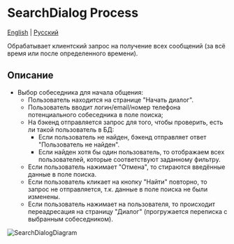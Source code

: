 # SearchDialog Process 

[English](SearchDialog.md) | [Русский](SearchDialog.ru.md)

Обрабатывает клиентский запрос на получение всех сообщений (за всё время или после определенного времени).

## Описание 

- Выбор собеседника для начала общения: 
    - Пользователь находится на странице "Начать диалог".
    - Пользователь вводит логин/email/номер телефона потенциального собеседника в поле поиска;
    - На бэкенд отправляется запрос для того, чтобы проверить, есть ли такой пользователь в БД: 
        - Если пользователь не найден, бэкенд отправляет ответ "Пользователь не найден".
        - Если найден хотя бы один пользователь, то отображаем всех пользователей, которые соответствуют заданному фильтру.
    - Если пользователь нажимает "Отмена", то стираются введённые данные в поле поиска.
    - Если пользователь кликает на кнопку "Найти" повторно, то запрос не отправляется, т.к. данные в поле поиска не были изменены.
    - Если пользователь нажимает на пользователя, то происходит переадресация на страницу "Диалог" (прогружается переписка с выбранным собеседником).

![SearchDialogDiagram](../../../img/ActivityDiagrams/SearchDialogDiagram.png)
